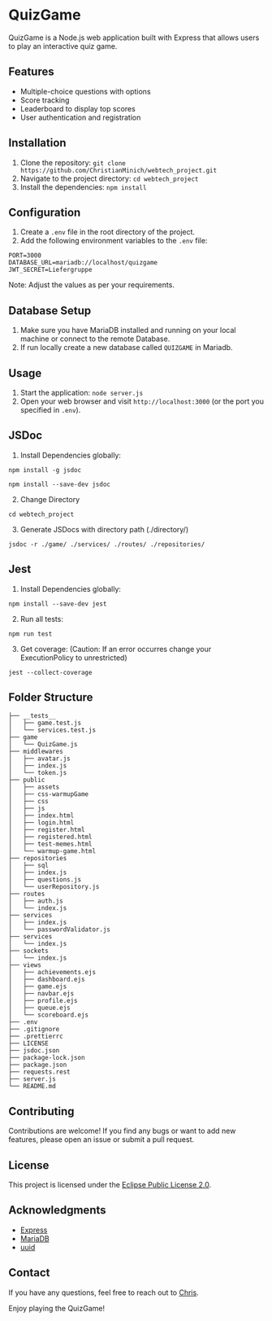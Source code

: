 # QuizGame

QuizGame is a Node.js web application built with Express that allows users to play an interactive quiz game.

## Features

- Multiple-choice questions with options
- Score tracking
- Leaderboard to display top scores
- User authentication and registration

## Installation

1. Clone the repository: `git clone https://github.com/ChristianMinich/webtech_project.git`
2. Navigate to the project directory: `cd webtech_project`
3. Install the dependencies: `npm install`

## Configuration

1. Create a `.env` file in the root directory of the project.
2. Add the following environment variables to the `.env` file:

```
PORT=3000
DATABASE_URL=mariadb://localhost/quizgame
JWT_SECRET=Liefergruppe
```

Note: Adjust the values as per your requirements.

## Database Setup

1. Make sure you have MariaDB installed and running on your local machine or connect to the remote Database.
2. If run locally create a new database called `QUIZGAME` in Mariadb.

## Usage

1. Start the application: `node server.js`
2. Open your web browser and visit `http://localhost:3000` (or the port you specified in `.env`).

## JSDoc

1. Install Dependencies globally:

```
npm install -g jsdoc
```
```
npm install --save-dev jsdoc
```
2. Change Directory 
```
cd webtech_project
```
3. Generate JSDocs with directory path (./directory/)
```
jsdoc -r ./game/ ./services/ ./routes/ ./repositories/
```
## Jest

1. Install Dependencies globally:
```
npm install --save-dev jest
```
2. Run all tests:
```
npm run test
```
3. Get coverage: (Caution: If an error occurres change your ExecutionPolicy to unrestricted)
```
jest --collect-coverage
```
## Folder Structure

```
├── __tests__
│   ├── game.test.js
│   └── services.test.js
├── game
│   └── QuizGame.js
├── middlewares
│   ├── avatar.js
│   ├── index.js
│   └── token.js
├── public
│   ├── assets
│   ├── css-warmupGame
│   ├── css
│   ├── js
│   ├── index.html
│   ├── login.html
│   ├── register.html
│   ├── registered.html
│   ├── test-memes.html
│   └── warmup-game.html
├── repositories
│   ├── sql
│   ├── index.js
│   ├── questions.js
│   └── userRepository.js
├── routes
│   ├── auth.js
│   └── index.js
├── services
│   ├── index.js
│   └── passwordValidator.js
├── services
│   └── index.js
├── sockets
│   └── index.js
├── views
│   ├── achievements.ejs
│   ├── dashboard.ejs
│   ├── game.ejs
│   ├── navbar.ejs
│   ├── profile.ejs
│   ├── queue.ejs
│   └── scoreboard.ejs
├── .env
├── .gitignore
├── .prettierrc
├── LICENSE
├── jsdoc.json
├── package-lock.json
├── package.json
├── requests.rest
├── server.js
└── README.md
```

## Contributing

Contributions are welcome! If you find any bugs or want to add new features, please open an issue or submit a pull request.

## License

This project is licensed under the [Eclipse Public License 2.0](https://github.com/ChristianMinich/webtech_project/blob/master/LICENSE).

## Acknowledgments

- [Express](https://expressjs.com/)
- [MariaDB](https://mariadb.org/)
- [uuid](https://www.npmjs.com/package/uuid)

## Contact

If you have any questions, feel free to reach out to [Chris](mailto:christian.minich@hs-osnabrueck.de).

Enjoy playing the QuizGame!
